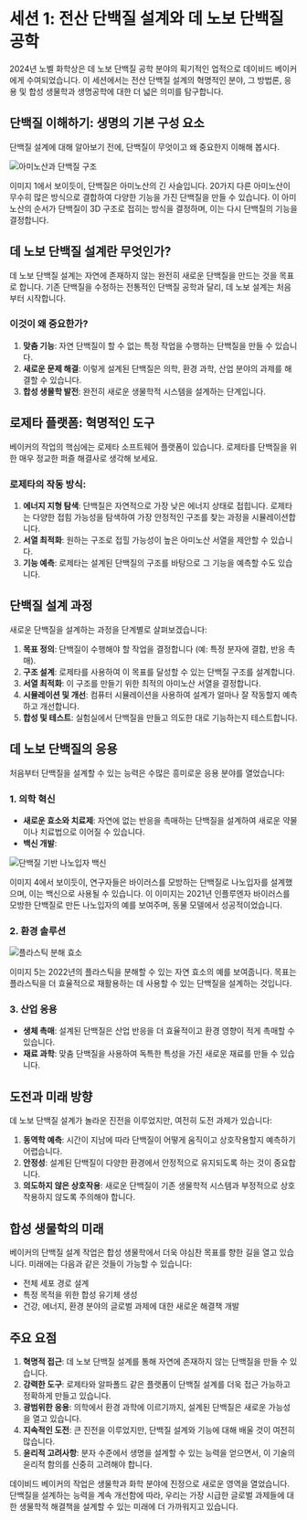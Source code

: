 # 세션 1: 전산 단백질 설계와 데 노보 단백질 공학

2024년 노벨 화학상은 데 노보 단백질 공학 분야의 획기적인 업적으로 데이비드 베이커에게 수여되었습니다. 이 세션에서는 전산 단백질 설계의 혁명적인 분야, 그 방법론, 응용 및 합성 생물학과 생명공학에 대한 더 넓은 의미를 탐구합니다.

## 단백질 이해하기: 생명의 기본 구성 요소

단백질 설계에 대해 알아보기 전에, 단백질이 무엇이고 왜 중요한지 이해해 봅시다.

![아미노산과 단백질 구조](figs/fig1_ke_en_24_A.jpeg)

이미지 1에서 보이듯이, 단백질은 아미노산의 긴 사슬입니다. 20가지 다른 아미노산이 무수히 많은 방식으로 결합하여 다양한 기능을 가진 단백질을 만들 수 있습니다. 이 아미노산의 순서가 단백질이 3D 구조로 접히는 방식을 결정하며, 이는 다시 단백질의 기능을 결정합니다.

## 데 노보 단백질 설계란 무엇인가?

데 노보 단백질 설계는 자연에 존재하지 않는 완전히 새로운 단백질을 만드는 것을 목표로 합니다. 기존 단백질을 수정하는 전통적인 단백질 공학과 달리, 데 노보 설계는 처음부터 시작합니다.

### 이것이 왜 중요한가?

1. **맞춤 기능**: 자연 단백질이 할 수 없는 특정 작업을 수행하는 단백질을 만들 수 있습니다.
2. **새로운 문제 해결**: 이렇게 설계된 단백질은 의학, 환경 과학, 산업 분야의 과제를 해결할 수 있습니다.
3. **합성 생물학 발전**: 완전히 새로운 생물학적 시스템을 설계하는 단계입니다.

## 로제타 플랫폼: 혁명적인 도구

베이커의 작업의 핵심에는 로제타 소프트웨어 플랫폼이 있습니다. 로제타를 단백질을 위한 매우 정교한 퍼즐 해결사로 생각해 보세요.

### 로제타의 작동 방식:

1. **에너지 지형 탐색**: 단백질은 자연적으로 가장 낮은 에너지 상태로 접힙니다. 로제타는 다양한 접힘 가능성을 탐색하여 가장 안정적인 구조를 찾는 과정을 시뮬레이션합니다.
2. **서열 최적화**: 원하는 구조로 접힐 가능성이 높은 아미노산 서열을 제안할 수 있습니다.
3. **기능 예측**: 로제타는 설계된 단백질의 구조를 바탕으로 그 기능을 예측할 수도 있습니다.

## 단백질 설계 과정

새로운 단백질을 설계하는 과정을 단계별로 살펴보겠습니다:

1. **목표 정의**: 단백질이 수행해야 할 작업을 결정합니다 (예: 특정 분자에 결합, 반응 촉매).
2. **구조 설계**: 로제타를 사용하여 이 목표를 달성할 수 있는 단백질 구조를 설계합니다.
3. **서열 최적화**: 이 구조를 만들기 위한 최적의 아미노산 서열을 결정합니다.
4. **시뮬레이션 및 개선**: 컴퓨터 시뮬레이션을 사용하여 설계가 얼마나 잘 작동할지 예측하고 개선합니다.
5. **합성 및 테스트**: 실험실에서 단백질을 만들고 의도한 대로 기능하는지 테스트합니다.

## 데 노보 단백질의 응용

처음부터 단백질을 설계할 수 있는 능력은 수많은 흥미로운 응용 분야를 열었습니다:

### 1. 의학 혁신

- **새로운 효소와 치료제**: 자연에 없는 반응을 촉매하는 단백질을 설계하여 새로운 약물이나 치료법으로 이어질 수 있습니다.
- **백신 개발**:

![단백질 기반 나노입자 백신](figs/fig4_ke_en_24.jpeg)

이미지 4에서 보이듯이, 연구자들은 바이러스를 모방하는 단백질로 나노입자를 설계했으며, 이는 백신으로 사용될 수 있습니다. 이 이미지는 2021년 인플루엔자 바이러스를 모방한 단백질로 만든 나노입자의 예를 보여주며, 동물 모델에서 성공적이었습니다.

### 2. 환경 솔루션

![플라스틱 분해 효소](figs/fig5_ke_en_24.jpeg)

이미지 5는 2022년의 플라스틱을 분해할 수 있는 자연 효소의 예를 보여줍니다. 목표는 플라스틱을 더 효율적으로 재활용하는 데 사용할 수 있는 단백질을 설계하는 것입니다.

### 3. 산업 응용

- **생체 촉매**: 설계된 단백질은 산업 반응을 더 효율적이고 환경 영향이 적게 촉매할 수 있습니다.
- **재료 과학**: 맞춤 단백질을 사용하여 독특한 특성을 가진 새로운 재료를 만들 수 있습니다.

## 도전과 미래 방향

데 노보 단백질 설계가 놀라운 진전을 이루었지만, 여전히 도전 과제가 있습니다:

1. **동역학 예측**: 시간이 지남에 따라 단백질이 어떻게 움직이고 상호작용할지 예측하기 어렵습니다.
2. **안정성**: 설계된 단백질이 다양한 환경에서 안정적으로 유지되도록 하는 것이 중요합니다.
3. **의도하지 않은 상호작용**: 새로운 단백질이 기존 생물학적 시스템과 부정적으로 상호작용하지 않도록 주의해야 합니다.

## 합성 생물학의 미래

베이커의 단백질 설계 작업은 합성 생물학에서 더욱 야심찬 목표를 향한 길을 열고 있습니다. 미래에는 다음과 같은 것들이 가능할 수 있습니다:

- 전체 세포 경로 설계
- 특정 목적을 위한 합성 유기체 생성
- 건강, 에너지, 환경 분야의 글로벌 과제에 대한 새로운 해결책 개발

## 주요 요점

1. **혁명적 접근**: 데 노보 단백질 설계를 통해 자연에 존재하지 않는 단백질을 만들 수 있습니다.
2. **강력한 도구**: 로제타와 알파폴드 같은 플랫폼이 단백질 설계를 더욱 접근 가능하고 정확하게 만들고 있습니다.
3. **광범위한 응용**: 의학에서 환경 과학에 이르기까지, 설계된 단백질은 새로운 가능성을 열고 있습니다.
4. **지속적인 도전**: 큰 진전을 이루었지만, 단백질 설계와 기능에 대해 배울 것이 여전히 많습니다.
5. **윤리적 고려사항**: 분자 수준에서 생명을 설계할 수 있는 능력을 얻으면서, 이 기술의 윤리적 함의를 신중히 고려해야 합니다.

데이비드 베이커의 작업은 생물학과 화학 분야에 진정으로 새로운 영역을 열었습니다. 단백질을 설계하는 능력을 계속 개선함에 따라, 우리는 가장 시급한 글로벌 과제들에 대한 생물학적 해결책을 설계할 수 있는 미래에 더 가까워지고 있습니다.
